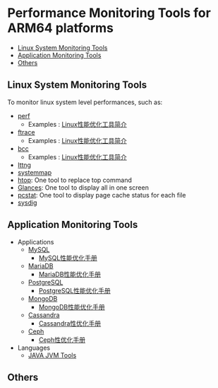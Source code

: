 # Performance Monitoring Tools for ARM64 platforms

* [Linux System Monitoring Tools](#1)
* [Application Monitoring Tools](#2)
* [Others](#3)

## <a name="1">Linux System Monitoring Tools</a>
To monitor linux system level performances, such as:
  - [perf](https://github.com/sjtuhjh/perftools/tree/master/perf)
    - Examples : [Linux性能优化工具简介](https://github.com/sjtuhjh/appdocs/blob/master/Linux%E6%80%A7%E8%83%BD%E4%BC%98%E5%8C%96%E5%B7%A5%E5%85%B7%E7%AE%80%E4%BB%8B.pdf) 
  - [ftrace](https://github.com/sjtuhjh/perftools/tree/master/ftrace)
      - Examples : [Linux性能优化工具简介](https://github.com/sjtuhjh/appdocs/blob/master/Linux%E6%80%A7%E8%83%BD%E4%BC%98%E5%8C%96%E5%B7%A5%E5%85%B7%E7%AE%80%E4%BB%8B.pdf)
  - [bcc](https://github.com/sjtuhjh/perftools/tree/master/bcc)
      - Examples : [Linux性能优化工具简介](https://github.com/sjtuhjh/appdocs/blob/master/Linux%E6%80%A7%E8%83%BD%E4%BC%98%E5%8C%96%E5%B7%A5%E5%85%B7%E7%AE%80%E4%BB%8B.pdf)
  - [lttng](https://github.com/sjtuhjh/perftools/tree/master/lttng)
  - [systemmap](https://github.com/sjtuhjh/perftools/tree/master/systemmap)
  - [htop](https://github.com/sjtuhjh/perftools/blob/master/general/common/htop_setup.sh): One tool to replace top command
  - [Glances](https://github.com/sjtuhjh/perftools/blob/master/general/common/glances_setup.sh): One tool to display all in one screen
  - [pcstat](https://github.com/sjtuhjh/perftools/blob/master/general/common/pcstat_setup.sh): One tool to display page cache status for each file
  - [sysdig](https://github.com/sjtuhjh/sysdig/)

## <a name="2">Application Monitoring Tools</a>
  - Applications
    - [MySQL](https://github.com/sjtuhjh/perftools/tree/master/apptools/mysql)
      - [MySQL性能优化手册](https://github.com/sjtuhjh/appdocs/blob/master/MySQL%E6%80%A7%E8%83%BD%E4%BC%98%E5%8C%96.pdf)
    - [MariaDB](https://github.com/sjtuhjh/perftools/tree/master/apptools/mariadb)
      - [MariaDB性能优化手册](https://github.com/sjtuhjh/appdocs/blob/master/MySQL%E6%80%A7%E8%83%BD%E4%BC%98%E5%8C%96.pdf)
    - [PostgreSQL](https://github.com/sjtuhjh/perftools/tree/master/apptools/postgresql)
      - [PostgreSQL性能优化手册](https://github.com/sjtuhjh/appdocs/blob/master/PostgreSQL%E6%80%A7%E8%83%BD%E4%BC%98%E5%8C%96.pdf)
    - [MongoDB](https://github.com/sjtuhjh/perftools/tree/master/apptools/mongodb)
      - [MongoDB性能优化手册](https://github.com/sjtuhjh/appdocs/blob/master/MongoDB%E6%80%A7%E8%83%BD%E4%BC%98%E5%8C%96.pdf)
    - [Cassandra](https://github.com/sjtuhjh/perftools/tree/master/apptools/cassandra)
      - [Cassandra性优化手册](https://github.com/sjtuhjh/appdocs/blob/master/Cassandra%E6%80%A7%E8%83%BD%E4%BC%98%E5%8C%96.pdf)
    - [Ceph](https://github.com/sjtuhjh/perftools/tree/master/apptools/ceph)
      - [Ceph性优化手册](https://github.com/sjtuhjh/appdocs/blob/master/Ceph%20%E6%80%A7%E8%83%BD%E4%BC%98%E5%8C%96.pdf)
  - Languages
    - [JAVA JVM Tools](https://github.com/aragozin/jvm-tools)
 
## <a name="3">Others</a>
